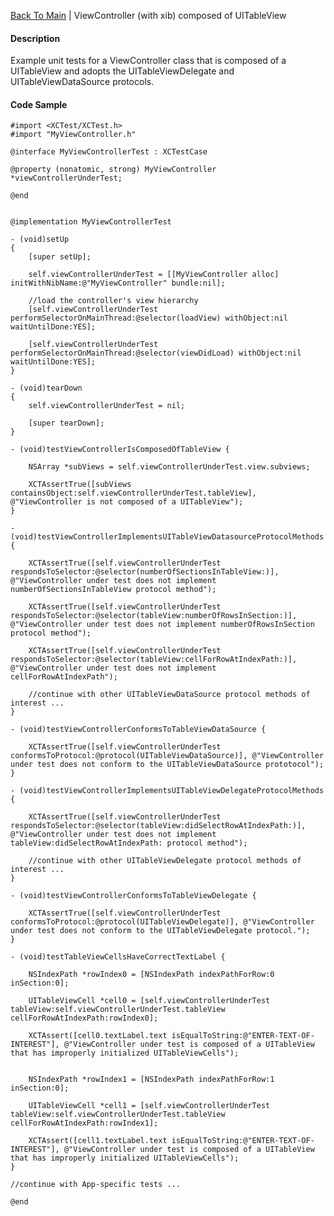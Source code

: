 [Back To Main](https://github.com/ccabanero/ios-unit-testing-patterns) | ViewController (with xib) composed of UITableView

#### Description
Example unit tests for a ViewController class that is composed of a UITableView and adopts the UITableViewDelegate and UITableViewDataSource protocols.

#### Code Sample
	#import <XCTest/XCTest.h>
	#import "MyViewController.h"
	
	@interface MyViewControllerTest : XCTestCase
	
	@property (nonatomic, strong) MyViewController *viewControllerUnderTest;
	
	@end
	
	
	@implementation MyViewControllerTest
	
	- (void)setUp
	{
	    [super setUp];
	    
	    self.viewControllerUnderTest = [[MyViewController alloc] initWithNibName:@"MyViewController" bundle:nil];
	    
	    //load the controller's view hierarchy
	    [self.viewControllerUnderTest performSelectorOnMainThread:@selector(loadView) withObject:nil waitUntilDone:YES];
	    
	    [self.viewControllerUnderTest performSelectorOnMainThread:@selector(viewDidLoad) withObject:nil waitUntilDone:YES];
	}
	
	- (void)tearDown
	{
	    self.viewControllerUnderTest = nil;
	    
	    [super tearDown];
	}
	
	- (void)testViewControllerIsComposedOfTableView {
	    
	    NSArray *subViews = self.viewControllerUnderTest.view.subviews;
	    
	    XCTAssertTrue([subViews containsObject:self.viewControllerUnderTest.tableView], @"ViewController is not composed of a UITableView");
	}
	
	- (void)testViewControllerImplementsUITableViewDatasourceProtocolMethods {
	    
	    XCTAssertTrue([self.viewControllerUnderTest respondsToSelector:@selector(numberOfSectionsInTableView:)], @"ViewController under test does not implement numberOfSectionsInTableView protocol method");
	    
	    XCTAssertTrue([self.viewControllerUnderTest respondsToSelector:@selector(tableView:numberOfRowsInSection:)], @"ViewController under test does not implement numberOfRowsInSection protocol method");
	    
	    XCTAssertTrue([self.viewControllerUnderTest respondsToSelector:@selector(tableView:cellForRowAtIndexPath:)], @"ViewController under test does not implement cellForRowAtIndexPath");
	    
	    //continue with other UITableViewDataSource protocol methods of interest ...
	}
	
	- (void)testViewControllerConformsToTableViewDataSource {
	    
	    XCTAssertTrue([self.viewControllerUnderTest conformsToProtocol:@protocol(UITableViewDataSource)], @"ViewController under test does not conform to the UITableViewDataSource prototocol");
	}
	
	- (void)testViewControllerImplementsUITableViewDelegateProtocolMethods {
	    
	    XCTAssertTrue([self.viewControllerUnderTest respondsToSelector:@selector(tableView:didSelectRowAtIndexPath:)], @"ViewController under test does not implement tableView:didSelectRowAtIndexPath: protocol method");
	    
	    //continue with other UITableViewDelegate protocol methods of interest ...
	}
	
	- (void)testViewControllerConformsToTableViewDelegate {
	    
	    XCTAssertTrue([self.viewControllerUnderTest conformsToProtocol:@protocol(UITableViewDelegate)], @"ViewController under test does not conform to the UITableViewDelegate protocol.");
	}
	
	- (void)testTableViewCellsHaveCorrectTextLabel {
	    
	    NSIndexPath *rowIndex0 = [NSIndexPath indexPathForRow:0 inSection:0];
	    
	    UITableViewCell *cell0 = [self.viewControllerUnderTest tableView:self.viewControllerUnderTest.tableView cellForRowAtIndexPath:rowIndex0];
	    
	    XCTAssert([cell0.textLabel.text isEqualToString:@"ENTER-TEXT-OF-INTEREST"], @"ViewController under test is composed of a UITableView that has improperly initialized UITableViewCells");
	    
	    
	    NSIndexPath *rowIndex1 = [NSIndexPath indexPathForRow:1 inSection:0];
	    
	    UITableViewCell *cell1 = [self.viewControllerUnderTest tableView:self.viewControllerUnderTest.tableView cellForRowAtIndexPath:rowIndex1];
	    
	    XCTAssert([cell1.textLabel.text isEqualToString:@"ENTER-TEXT-OF-INTEREST"], @"ViewController under test is composed of a UITableView that has improperly initialized UITableViewCells");
	}
	
	//continue with App-specific tests ...
	
	@end
